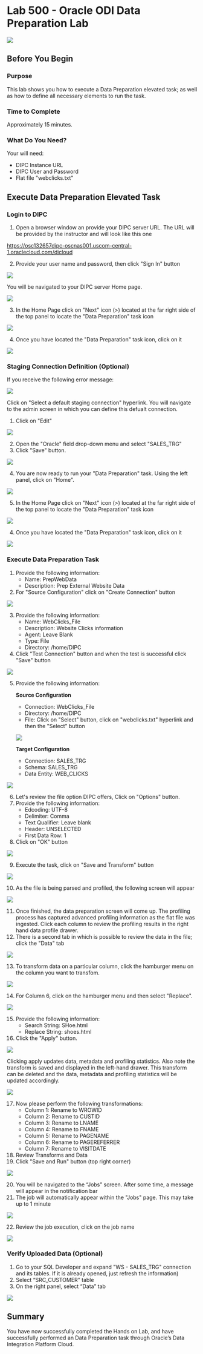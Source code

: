 
# Lab 500 - Oracle ODI Data Preparation Lab
![](images/500/image500_0.png)


## Before You Begin

### Purpose
This lab shows you how to execute a Data Preparation elevated task; as well as how to define all necessary elements to run the task.

### Time to Complete 
Approximately 15 minutes.

### What Do You Need?
Your will need:
- DIPC Instance URL
- DIPC User and Password
- Flat file "webclicks.txt"


## Execute Data Preparation Elevated Task

### Login to DIPC
1. Open a browser window an provide your DIPC server URL. The URL will be provided by the instructor and will look like this one

https://osc132657dipc-oscnas001.uscom-central-1.oraclecloud.com/dicloud

2. Provide your user name and password, then click "Sign In" button

![](images/500/image500_1.png)

You will be navigated to your DIPC server Home page.

![](images/500/image500_2.png)

3. In the Home Page click on "Next" icon (>) located at the far right side of the top panel to locate the "Data Preparation" task icon

![](images/500/image500_3.png)

4. Once you have located the "Data Preparation" task icon, click on it

![](images/500/image500_4.png)

### Staging Connection Definition (Optional)
If you receive the following error message:

![](images/500/image500_5.png)

Click on "Select a default staging connection" hyperlink. You will navigate to the admin screen in which you can define this defualt connection.

1. Click on "Edit"

![](images/500/image500_6.png)

2. Open the "Oracle" field drop-down menu and select "SALES_TRG"
3. Click "Save" button.

![](images/500/image500_7.png)

4. You are now ready to run your "Data Preparation" task. Using the left panel, click on "Home".

![](images/500/image500_8.png)

5. In the Home Page click on "Next" icon (>) located at the far right side of the top panel to locate the "Data Preparation" task icon

![](images/500/image500_3.png)

4. Once you have located the "Data Preparation" task icon, click on it

![](images/500/image500_4.png)


### Execute Data Preparation Task

1.	Provide the following information:
	- Name: PrepWebData 
	- Description:  Prep External Website Data
2. For "Source Configuration" click on "Create Connection" button

![](images/500/image500_9.png)

3. Provide the following information:
	- Name: WebClicks_File
	- Description: Website Clicks information
	- Agent: Leave Blank
	- Type: File
	- Directory: /home/DIPC
 4. Click "Test Connection" button and when the test is successful click "Save" button

![](images/500/image500_10.png)

5. Provide the following information:
	
	**Source Configuration**
	- Connection: WebClicks_File
	- Directory: /home/DIPC
	- File: Click on "Select" button, click on "webclicks.txt" hyperlink and then the "Select" button

	![](images/500/image500_11.png)

	**Target Configuration**
	- Connection: SALES_TRG
	- Schema: SALES_TRG 
	- Data Entity: WEB_CLICKS

![](images/500/image500_12.png)



6.	Let's review the file option DIPC offers, Click on "Options" button.
7. Provide the following information:
	- Edcoding: UTF-8
	- Delimiter: Comma
	- Text Qualifier: Leave blank
	- Header: UNSELECTED 
	- First Data Row: 1 
8. Click on "OK" button

![](images/500/image500_13.png)

9. Execute the task, click on "Save and Transform" button

![](images/500/image500_14.png)

10.	As the file is being parsed and profiled, the following screen will appear  

![](images/500/image500_15.png)

11. Once finished, the data preparation screen will come up. The profiling process has captured advanced profiling information as the flat file was ingested.  Click each column to review the profiling results in the right hand data profile drawer.
12. There is a second tab in which is possible to review the data in the file; click the "Data" tab 

![](images/500/image500_16.png)


13. To transform data on a particular column, click the hamburger menu on the column you want to transfom.  

![](images/500/image500_17.png)

14. For Column 6, click on the hamburger menu and then select "Replace".
 
![](images/500/image500_18.png)

15. Provide the following information:
	- Search String: SHoe.html
	- Replace String: shoes.html
16. Click the "Apply" button.

![](images/500/image500_19.png)

Clicking apply updates data, metadata and profiling statistics.  Also note the transform is saved and displayed in the left-hand drawer.  This transform can be deleted and the data, metadata and profiling statistics will be updated accordingly. 

![](images/500/image500_20.png)

17. Now please perform the following transformations:
	- Column 1: Rename to WROWID 
	- Column 2: Rename to CUSTID 
	- Column 3: Rename to LNAME 
	- Column 4: Rename to FNAME 
	- Column 5: Rename to PAGENAME 
	- Column 6: Rename to PAGEREFERRER 
	- Column 7: Rename to VISITDATE 
18. Review Transforms and Data
19. Click "Save and Run" button (top right corner)

![](images/500/image500_21.png)

20.	You will be navigated to the “Jobs” screen. After some time, a message will appear in the notification bar
21.	The job will automatically appear within the "Jobs" page. This may take up to 1 minute

![](images/500/image500_22.png)

22. Review the job execution, click on the job name
 
![](images/500/image500_23.png)


### Verify Uploaded Data (Optional)

1.	Go to your SQL Developer and expand "WS - SALES_TRG" connection and its tables. If it is already opened, just refresh the information)
2.	Select “SRC_CUSTOMER” table
3.	On the right panel, select “Data” tab

![](images/500/image500_24.png)
 

## Summary 
 
You have now successfully completed the Hands on Lab, and have successfully performed an Data Preparation task through Oracle’s Data Integration Platform Cloud. 
